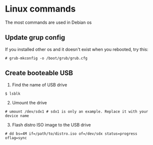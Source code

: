 # Linux commands
The most commands are used in Debian os

## Update grup config
If you installed other os and it doesn't exist when you rebooted, try this:
```
# grub-mkconfig -o /boot/grub/grub.cfg
```

## Create booteable USB
1) Find the name of USB drive
```
$ lsblk
```

2) Umount the drive
```
# umount /dev/sdx1 # sdx1 is only an example. Replace it with your device name
```

3) Flash distro ISO image to the USB drive
```
# dd bs=4M if=/path/to/distro.iso of=/dev/sdx status=progress oflag=sync
```

